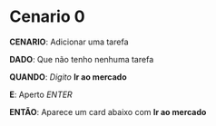 # Cenario 0

**CENARIO**: Adicionar uma tarefa

**DADO**: Que não tenho nenhuma tarefa

**QUANDO**: *Digito* **Ir ao mercado**

**E**: Aperto *ENTER*

**ENTÃO**: Aparece um card abaixo com **Ir ao mercado**
